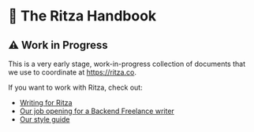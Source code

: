 # 📓 The Ritza Handbook

## ⚠️ Work in Progress

This is a very early stage, work-in-progress collection of documents that we use to coordinate at https://ritza.co.

If you want to work with Ritza, check out:

* [Writing for Ritza](./writing-for-ritza.md)
* [Our job opening for a Backend Freelance writer](./jobs/backend-freelance-writer.md)
* [Our style guide](./ritza-style-guide.md)










